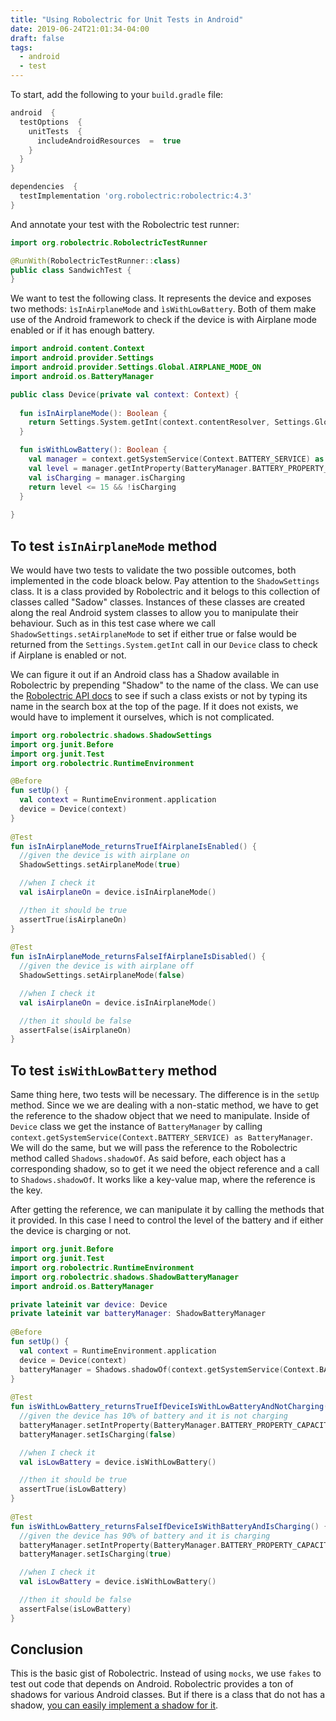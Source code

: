 ```yaml
---
title: "Using Robolectric for Unit Tests in Android"
date: 2019-06-24T21:01:34-04:00
draft: false
tags: 
  - android
  - test
---
```


To start, add the following to your ``build.gradle`` file:
````groovy
android  {  
  testOptions  {  
    unitTests  {  
      includeAndroidResources  =  true  
    }  
  }  
}  

dependencies  {
  testImplementation 'org.robolectric:robolectric:4.3'
}
````

And annotate your test with the Robolectric test runner:
````kotlin
import org.robolectric.RobolectricTestRunner

@RunWith(RobolectricTestRunner::class)  
public class SandwichTest {
}
````

We want to test the following class. It represents the device and exposes two methods: ``ìsInAirplaneMode`` and ``ìsWithLowBattery``. Both of them make use of the Android framework to check if the device is with Airplane mode enabled or if it has enough battery.

````kotlin
import android.content.Context
import android.provider.Settings
import android.provider.Settings.Global.AIRPLANE_MODE_ON
import android.os.BatteryManager

public class Device(private val context: Context) {  
      
  fun isInAirplaneMode(): Boolean {  
    return Settings.System.getInt(context.contentResolver, Settings.Global.AIRPLANE_MODE_ON, 0) != 0
  }  

  fun isWithLowBattery(): Boolean {  
    val manager = context.getSystemService(Context.BATTERY_SERVICE) as BatteryManager  
    val level = manager.getIntProperty(BatteryManager.BATTERY_PROPERTY_CAPACITY)  
    val isCharging = manager.isCharging
    return level <= 15 && !isCharging  
  }  
    
}
````

## To test ``isInAirplaneMode`` method
We would have two tests to validate the two possible outcomes, both implemented in the code bloack below. Pay attention to the ``ShadowSettings`` class. It is a class provided by Robolectric and it belogs to this collection of classes called "Sadow" classes. Instances of these classes are created along the real Android system classes to allow you to manipulate their behaviour. Such as in this test case where we call ``ShadowSettings.setAirplaneMode`` to set if either true or false would be returned from the ``Settings.System.getInt`` call in our ``Device`` class to check if Airplane is enabled or not.

We can figure it out if an Android class has a Shadow available in Robolectric by prepending "Shadow" to the name of the class. We can use the [Robolectric API docs](http://robolectric.org/javadoc/4.3/) to see if such a class exists or not by typing its name in the search box at the top of the page. If it does not exists, we would have to implement it ourselves, which is not complicated.

````kotlin
import org.robolectric.shadows.ShadowSettings
import org.junit.Before  
import org.junit.Test
import org.robolectric.RuntimeEnvironment

@Before  
fun setUp() {  
  val context = RuntimeEnvironment.application  
  device = Device(context)  
}  
  
@Test  
fun isInAirplaneMode_returnsTrueIfAirplaneIsEnabled() {  
  //given the device is with airplane on  
  ShadowSettings.setAirplaneMode(true)  

  //when I check it  
  val isAirplaneOn = device.isInAirplaneMode()  

  //then it should be true  
  assertTrue(isAirplaneOn)  
}  
  
@Test  
fun isInAirplaneMode_returnsFalseIfAirplaneIsDisabled() {  
  //given the device is with airplane off  
  ShadowSettings.setAirplaneMode(false)  

  //when I check it  
  val isAirplaneOn = device.isInAirplaneMode()  

  //then it should be false  
  assertFalse(isAirplaneOn)  
}
````

## To test ``isWithLowBattery`` method
Same thing here, two tests will be necessary. The difference is in the ``setUp`` method. Since we we are dealing with a non-static method, we have to get the reference to the shadow object that we need to manipulate. Inside of ``Device`` class we get the instance of ``BatteryManager`` by calling ``context.getSystemService(Context.BATTERY_SERVICE) as BatteryManager``. We will do the same, but we will pass the reference to the Robolectric method called ``Shadows.shadowOf``. As said before, each object has a corresponding shadow, so to get it we need the object reference and a call to ``Shadows.shadowOf``. It works like a key-value map, where the reference is the key.

After getting the reference, we can manipulate it by calling the methods that it provided. In this case I need to control the level of the battery and if either the device is charging or not.

````kotlin
import org.junit.Before  
import org.junit.Test
import org.robolectric.RuntimeEnvironment
import org.robolectric.shadows.ShadowBatteryManager
import android.os.BatteryManager

private lateinit var device: Device  
private lateinit var batteryManager: ShadowBatteryManager  
  
@Before  
fun setUp() {  
  val context = RuntimeEnvironment.application  
  device = Device(context)  
  batteryManager = Shadows.shadowOf(context.getSystemService(Context.BATTERY_SERVICE) as BatteryManager)  
}
  
@Test  
fun isWithLowBattery_returnsTrueIfDeviceIsWithLowBatteryAndNotCharging() {  
  //given the device has 10% of battery and it is not charging  
  batteryManager.setIntProperty(BatteryManager.BATTERY_PROPERTY_CAPACITY, 10)  
  batteryManager.setIsCharging(false)  

  //when I check it  
  val isLowBattery = device.isWithLowBattery()  

  //then it should be true  
  assertTrue(isLowBattery)  
}  
  
@Test  
fun isWithLowBattery_returnsFalseIfDeviceIsWithBatteryAndIsCharging() {  
  //given the device has 90% of battery and it is charging  
  batteryManager.setIntProperty(BatteryManager.BATTERY_PROPERTY_CAPACITY, 90)  
  batteryManager.setIsCharging(true)  

  //when I check it  
  val isLowBattery = device.isWithLowBattery()  

  //then it should be false  
  assertFalse(isLowBattery)  
}
````

## Conclusion
This is the basic gist of Robolectric. Instead of using ``mocks``, we use ``fakes`` to test out code that depends on Android. Robolectric provides a ton of shadows for various Android classes. But if there is a class that do not has a shadow, [you can easily implement a shadow for it](https://himbeer.farm/2018/11/custom-shadows/).